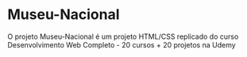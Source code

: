 # Museu-Nacional
O projeto Museu-Nacional é um projeto HTML/CSS replicado do curso Desenvolvimento Web Completo - 20 cursos + 20 projetos na Udemy
